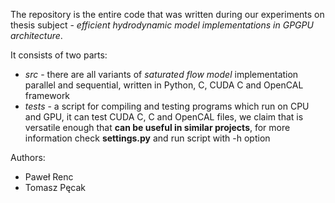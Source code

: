 The repository is the entire code that was written during our experiments on 
thesis subject  - _efficient hydrodynamic model implementations
  in GPGPU architecture_.

It consists of two parts:
 - _src_ - there are all variants of _saturated flow model_ implementation
  parallel and sequential, written in Python, C, CUDA C and OpenCAL framework
 - _tests_ - a script for compiling and testing programs which run on CPU and GPU,
  it can test CUDA C, C and OpenCAL files, we claim that is versatile enough
   that **can be useful in similar projects**, for more information check
    __settings.py__ and run script with -h option

Authors:
 - Paweł Renc
 - Tomasz Pęcak
